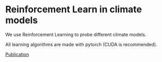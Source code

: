 # Reinforcement Learn in climate models
We use Reinforcement Learning to probe different climate models. 

All learning algorithms are made with pytorch (CUDA is recommended). 

[Publication](https://arxiv.org/abs/2312.06527)
